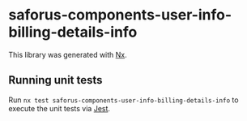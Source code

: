 # saforus-components-user-info-billing-details-info

This library was generated with [Nx](https://nx.dev).

## Running unit tests

Run `nx test saforus-components-user-info-billing-details-info` to execute the unit tests via [Jest](https://jestjs.io).

